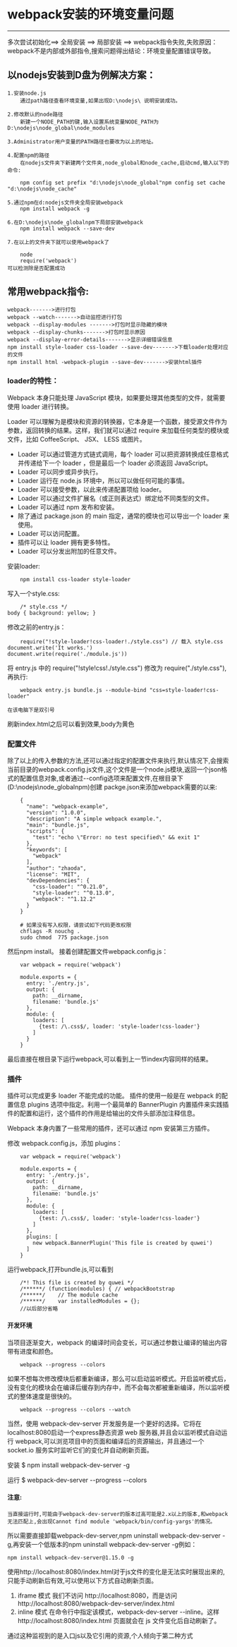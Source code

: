 ﻿# webpack安装的环境变量问题

---

多次尝试初始化==> 全局安装 ==> 局部安装 ==> webpack指令失败,失败原因：webpack不是内部或外部指令,搜索问题得出结论：环境变量配置错误导致。

## 以nodejs安装到D盘为例解决方案：
    
    1.安装node.js
        通过path路径查看环境变量,如果出现D:\nodejs\ 说明安装成功。
    
    2.修改默认的node路径
        新建一个NODE_PATH的键,输入设置系统变量NODE_PATH为D:\nodejs\node_global\node_modules
    
    3.Administrator用户变量的PATH路径也要改为以上的地址。
    
    4.配置npm的路径
        在nodejs文件夹下新建两个文件夹,node_global和node_cache,启动cmd,输入以下的命令:
    
        npm config set prefix "d:\nodejs\node_global"npm config set cache "d:\nodejs\node_cache"
    
    5.通过npm在d:nodejs文件夹全局安装webpack
        npm install webpack -g
    
    6.在D:\nodejs\node_globalnpm下局部安装webpack
        npm install webpack --save-dev
    
    7.在以上的文件夹下就可以使用webpack了
        
        node
        require('webpack')
    可以检测除是否配置成功

## 常用webpack指令:

    webpack------->进行打包
    webpack --watch------->自动监控进行打包
    webpack --display-modules ------->打包时显示隐藏的模块
    webpack --display-chunks------->打包时显示原因
    webpack --display-error-details------->显示详细错误信息
    npm install style-loader css-loader --save-dev------->下载loader处理对应的文件
    npm install html -webpack-plugin --save-dev------->安装html插件

### loader的特性：
    
Webpack 本身只能处理 JavaScript 模块，如果要处理其他类型的文件，就需要使用 loader 进行转换。

Loader 可以理解为是模块和资源的转换器，它本身是一个函数，接受源文件作为参数，返回转换的结果。这样，我们就可以通过 require 来加载任何类型的模块或文件，比如 CoffeeScript、 JSX、 LESS 或图片。

 - Loader 可以通过管道方式链式调用，每个 loader
    可以把资源转换成任意格式并传递给下一个 loader ，但是最后一个 loader 必须返回 JavaScript。
 - Loader 可以同步或异步执行。
 - Loader 运行在 node.js 环境中，所以可以做任何可能的事情。
 - Loader 可以接受参数，以此来传递配置项给 loader。
 - Loader 可以通过文件扩展名（或正则表达式）绑定给不同类型的文件。
 - Loader 可以通过 npm 发布和安装。
 - 除了通过 package.json 的 main 指定，通常的模块也可以导出一个 loader 来使用。
 - Loader 可以访问配置。
 - 插件可以让 loader 拥有更多特性。
 - Loader 可以分发出附加的任意文件。

安装loader:
```
    npm install css-loader style-loader
```
写入一个style.css:
```
    /* style.css */
body { background: yellow; }
```
修改之前的entry.js：
```
    require("!style-loader!css-loader!./style.css") // 载入 style.css
document.write('It works.')
document.write(require('./module.js'))
```
将 entry.js 中的 require("!style!css!./style.css") 修改为 require("./style.css"),再执行:
```
    webpack entry.js bundle.js --module-bind "css=style-loader!css-loader"
```
    在该电脑下是双引号
    
刷新index.html之后可以看到效果,body为黄色

### 配置文件
除了以上的传入参数的方法,还可以通过指定的配置文件来执行,默认情况下,会搜索当前目录的webpack.config.js文件,这个文件是一个node.js模块,返回一个json格式的配置信息对象,或者通过--config选项来配置文件,在根目录下(D:\nodejs\node_globalnpm)创建 packge.json来添加webpack需要的以来:
```
    {
      "name": "webpack-example",
      "version": "1.0.0",
      "description": "A simple webpack example.",
      "main": "bundle.js",
      "scripts": {
        "test": "echo \"Error: no test specified\" && exit 1"
      },
      "keywords": [
        "webpack"
      ],
      "author": "zhaoda",
      "license": "MIT",
      "devDependencies": {
        "css-loader": "^0.21.0",
        "style-loader": "^0.13.0",
        "webpack": "^1.12.2"
      }
    }
```

```
    # 如果没有写入权限，请尝试如下代码更改权限
    chflags -R nouchg .
    sudo chmod  775 package.json
``` 
然后npm install。
接着创建配置文件webpack.config.js：
```
    var webpack = require('webpack')

    module.exports = {
      entry: './entry.js',
      output: {
        path: __dirname,
        filename: 'bundle.js'
      },
      module: {
        loaders: [
          {test: /\.css$/, loader: 'style-loader!css-loader'}
        ]
      }
    }
```
最后直接在根目录下运行webpack,可以看到上一节index内容同样的结果。

### 插件
插件可以完成更多 loader 不能完成的功能。
插件的使用一般是在 webpack 的配置信息 plugins 选项中指定。利用一个最简单的 BannerPlugin 内置插件来实践插件的配置和运行，这个插件的作用是给输出的文件头部添加注释信息。

Webpack 本身内置了一些常用的插件，还可以通过 npm 安装第三方插件。

修改 webpack.config.js，添加 plugins：
```
    var webpack = require('webpack')

    module.exports = {
      entry: './entry.js',
      output: {
        path: __dirname,
        filename: 'bundle.js'
      },
      module: {
        loaders: [
          {test: /\.css$/, loader: 'style-loader!css-loader'}
        ]
      },
      plugins: [
        new webpack.BannerPlugin('This file is created by quwei')
      ]
    }
```
运行webpack,打开bundle.js,可以看到
```
    /*! This file is created by quwei */
    /******/ (function(modules) { // webpackBootstrap
    /******/ 	// The module cache
    /******/ 	var installedModules = {};
    //以后部分省略
```

#### 开发环境
当项目逐渐变大，webpack 的编译时间会变长，可以通过参数让编译的输出内容带有进度和颜色。
```
    webpack --progress --colors
```

如果不想每次修改模块后都重新编译，那么可以启动监听模式。开启监听模式后，没有变化的模块会在编译后缓存到内存中，而不会每次都被重新编译，所以监听模式的整体速度是很快的。
```
    webpack --progress --colors --watch
```

当然，使用 webpack-dev-server 开发服务是一个更好的选择。它将在 localhost:8080启动一个express静态资源 web 服务器,并且会以监听模式自动运行 webpack,可以浏览项目中的页面和编译后的资源输出，并且通过一个 socket.io 服务实时监听它们的变化并自动刷新页面。

安装
$ npm install webpack-dev-server -g

运行
$ webpack-dev-server --progress --colors

#### 注意:
    当直接运行时,可能由于webpack-dev-server的版本过高可能是2.x以上的版本,和webpack无法匹配上,会出现Cannot find module 'webpack/bin/config-yargs'的情况。

所以需要直接卸载webpack-dev-server,npm uninstall webpack-dev-server -g,再安装一个低版本的npm uninstall webpack-dev-server -g例如：
    
    npm install webpack-dev-server@1.15.0 -g
    
使用http://localhost:8080/index.html对于js文件的变化是无法实时展现出来的,只能手动刷新后有效,可以使用以下方式自动刷新页面。

1. iframe 模式
    我们不访问 http://localhost:8080，而是访问http://localhost:8080/webpack-dev-server/index.html
2. inline 模式
    在命令行中指定该模式，webpack-dev-server --inline。这样http://localhost:8080/index.html 页面就会在 js 文件变化后自动刷新了。

通过这种监视到的是入口js以及它引用的资源,个人倾向于第二种方式
